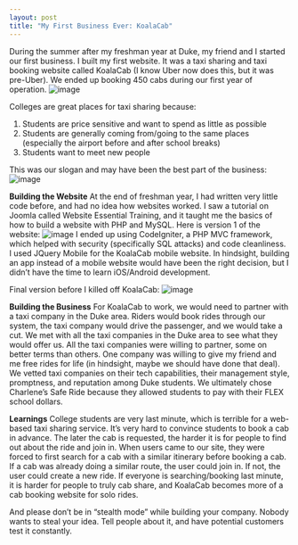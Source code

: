 ```yaml
---
layout: post
title: "My First Business Ever: KoalaCab"
---
```

During the summer after my freshman year at Duke, my friend and I started our first business.  I built my first website.  It was a taxi sharing and taxi booking website called KoalaCab (I know Uber now does this, but it was pre-Uber).  We ended up booking 450 cabs during our first year of operation.
![image](https://images.bloggi.co/84a0dc84.png)

Colleges are great places for taxi sharing because:
1. Students are price sensitive and want to spend as little as possible
2. Students are generally coming from/going to the same places (especially the airport before and after school breaks)
3. Students want to meet new people

This was our slogan and may have been the best part of the business:
![image](https://images.bloggi.co/0c6627cc.png)

**Building the Website**
At the end of freshman year, I had written very little code before, and had no idea how websites worked.  I saw a tutorial on Joomla called Website Essential Training, and it taught me the basics of how to build a website with PHP and MySQL.  Here is version 1 of the website:
![image](https://images.bloggi.co/a734da94.png)
I ended up using CodeIgniter, a PHP MVC framework, which helped with security (specifically SQL attacks) and code cleanliness.  I used JQuery Mobile for the KoalaCab mobile website.  In hindsight, building an app instead of a mobile website would have been the right decision, but I didn’t have the time to learn iOS/Android development.  

Final version before I killed off KoalaCab:
![image](https://images.bloggi.co/04fb0d05.png)

**Building the Business**
For KoalaCab to work, we would need to partner with a taxi company in the Duke area.  Riders would book rides through our system, the taxi company would drive the passenger, and we would take a cut.  We met with all the taxi companies in the Duke area to see what they would offer us.  All the taxi companies were willing to partner, some on better terms than others.  One company was willing to give my friend and me free rides for life (in hindsight, maybe we should have done that deal).  We vetted taxi companies on their tech capabilities, their management style, promptness, and reputation among Duke students.  We ultimately chose Charlene’s Safe Ride because they allowed students to pay with their FLEX school dollars.

**Learnings**
College students are very last minute, which is terrible for a web-based taxi sharing service.  It’s very hard to convince students to book a cab in advance.  The later the cab is requested, the harder it is for people to find out about the ride and join in.  When users came to our site, they were forced to first search for a cab with a similar itinerary before booking a cab.  If a cab was already doing a similar route, the user could join in.  If not, the user could create a new ride.  If everyone is searching/booking last minute, it is harder for people to truly cab share, and KoalaCab becomes more of a cab booking website for solo rides.    

And please don’t be in “stealth mode” while building your company.  Nobody wants to steal your idea.  Tell people about it, and have potential customers test it constantly.  